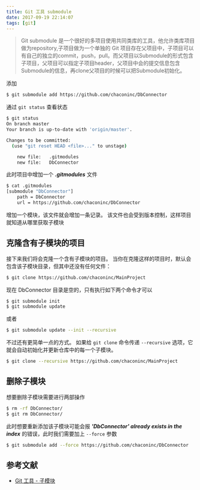 ```yaml
---
title: Git 工具 submodule
date: 2017-09-19 22:14:07
tags: [git]
---
```


> Git submodule 是一个很好的多项目使用共同类库的工具，他允许类库项目做为repository,子项目做为一个单独的 Git 项目存在父项目中，子项目可以有自己的独立的commit，push，pull。而父项目以Submodule的形式包含子项目，父项目可以指定子项目header，父项目中会的提交信息包含Submodule的信息，再clone父项目的时候可以把Submodule初始化。

<!-- more -->
添加
```bash
$ git submodule add https://github.com/chaconinc/DbConnector
```

通过 `git status` 查看状态
```bash
$ git status
On branch master
Your branch is up-to-date with 'origin/master'.

Changes to be committed:
  (use "git reset HEAD <file>..." to unstage)

	new file:   .gitmodules
	new file:   DbConnector
```

此时项目中增加一个 ***.gitmodules*** 文件
```bash
$ cat .gitmodules
[submodule "DbConnector"]
	path = DbConnector
	url = https://github.com/chaconinc/DbConnector
```
增加一个模块，该文件就会增加一条记录。
该文件也会受到版本控制，这样项目就知道从哪里获取子模块

## 克隆含有子模块的项目
接下来我们将会克隆一个含有子模块的项目。 当你在克隆这样的项目时，默认会包含该子模块目录，但其中还没有任何文件：
```bash
$ git clone https://github.com/chaconinc/MainProject
```
现在 DbConnector 目录是空的，只有执行如下两个命令才可以
```bash
$ git submodule init
$ git submodule update
```
或者
```bash
$ git submodule update --init --recursive
```
不过还有更简单一点的方式。 如果给 `git clone` 命令传递 `--recursive` 选项，它就会自动初始化并更新仓库中的每一个子模块。
```bash
$ git clone --recursive https://github.com/chaconinc/MainProject
```

## 删除子模块
想要删除子模块需要进行两部操作
```bash
$ rm -rf DbConnector/
$ git rm DbConnector/
```
此时想要重新添加该子模块可能会报 ***'DbConnector' already exists in the index*** 的错误，此时我们需要加上 `--force` 参数
```bash
$ git submodule add --force https://github.com/chaconinc/DbConnector
```

## 参考文献
- [Git 工具 - 子模块](https://git-scm.com/book/zh/v2/Git-%E5%B7%A5%E5%85%B7-%E5%AD%90%E6%A8%A1%E5%9D%97)
